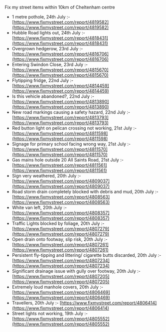Fix my street items within 10km of Cheltenham centre

<!-- fix_marker starts -->

- 1 metre pothole, 24th July :- [https://www.fixmystreet.com/report/4819582](https://www.fixmystreet.com/report/4819582)
- Hubble Road lights out, 24th July :- [https://www.fixmystreet.com/report/4818431](https://www.fixmystreet.com/report/4818431)
- Overgrown hedgerow, 23rd July :- [https://www.fixmystreet.com/report/4816706](https://www.fixmystreet.com/report/4816706)
- Entering Swindon Close, 23rd July :- [https://www.fixmystreet.com/report/4815670](https://www.fixmystreet.com/report/4815670)
- Flytipping fridge, 22nd July :- [https://www.fixmystreet.com/report/4814459](https://www.fixmystreet.com/report/4814459)
- Is this vehicle abandoned?, 22nd July :- [https://www.fixmystreet.com/report/4813890](https://www.fixmystreet.com/report/4813890)
- New road markings causing a safety hazard, 22nd July :- [https://www.fixmystreet.com/report/4813793](https://www.fixmystreet.com/report/4813793)
- Red button light on pelican crossing not working, 21st July :- [https://www.fixmystreet.com/report/4811598](https://www.fixmystreet.com/report/4811598)
- Signage for primary school facing wrong way, 21st July :- [https://www.fixmystreet.com/report/4811570](https://www.fixmystreet.com/report/4811570)
- Gas mains hole outside 20 All Saints Road, 21st July :- [https://www.fixmystreet.com/report/4811561](https://www.fixmystreet.com/report/4811561)
- Sign very weathered, 20th July :- [https://www.fixmystreet.com/report/4809037](https://www.fixmystreet.com/report/4809037)
- Road storm drain completely blocked with debris and mud, 20th July :- [https://www.fixmystreet.com/report/4808563](https://www.fixmystreet.com/report/4808563)
- White van left, 20th July :- [https://www.fixmystreet.com/report/4808357](https://www.fixmystreet.com/report/4808357)
- Traffic Lights blocked by foliage, 20th July :- [https://www.fixmystreet.com/report/4807279](https://www.fixmystreet.com/report/4807279)
- Open drain onto footway, slip risk, 20th July :- [https://www.fixmystreet.com/report/4807261](https://www.fixmystreet.com/report/4807261)
- Persistent fly-tipping and littering/ cigarette butts discarded, 20th July :- [https://www.fixmystreet.com/report/4807234](https://www.fixmystreet.com/report/4807234)
- Significant drainage issue with gully over footway, 20th July :- [https://www.fixmystreet.com/report/4807205](https://www.fixmystreet.com/report/4807205)
- Extremely loud manhole covers, 20th July :- [https://www.fixmystreet.com/report/4806469](https://www.fixmystreet.com/report/4806469)
- Travellers, 20th July :- [https://www.fixmystreet.com/report/4806414](https://www.fixmystreet.com/report/4806414)
- Street lights not working, 19th July :- [https://www.fixmystreet.com/report/4805552](https://www.fixmystreet.com/report/4805552)

<!-- fix_marker ends -->